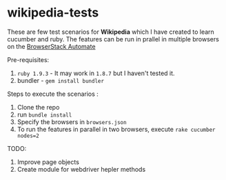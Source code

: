 wikipedia-tests
===============
These are few test scenarios for **Wikipedia** which I have created to learn cucumber and ruby. The features can be run in prallel in multiple browsers on the [BrowserStack Automate](http://www.browserstack.com/automate)  

Pre-requisites:
  1. `ruby 1.9.3` - It may work in `1.8.7` but I haven't tested it.
  2. bundler - `gem install bundler`

Steps to execute the scenarios :
  1. Clone the repo
  2. run `bundle install`
  3. Specify the browsers in `browsers.json`
  4. To run the features in parallel in two browsers, execute `rake cucumber nodes=2`

TODO:
  1. Improve page objects 
  2. Create module for webdriver hepler methods
